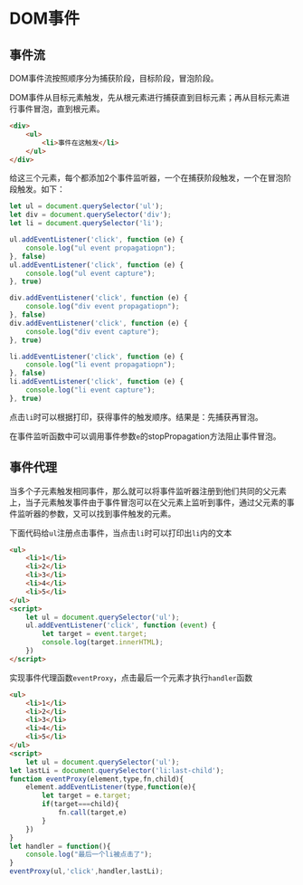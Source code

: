 # DOM事件

## 事件流

DOM事件流按照顺序分为捕获阶段，目标阶段，冒泡阶段。

DOM事件从目标元素触发，先从根元素进行捕获直到目标元素；再从目标元素进行事件冒泡，直到根元素。

```html
<div>
    <ul>
        <li>事件在这触发</li>
    </ul>
</div>
```

给这三个元素，每个都添加2个事件监听器，一个在捕获阶段触发，一个在冒泡阶段触发。如下：

```js
let ul = document.querySelector('ul');
let div = document.querySelector('div');
let li = document.querySelector('li');

ul.addEventListener('click', function (e) {
    console.log("ul event propagatiopn");
}, false)
ul.addEventListener('click', function (e) {
    console.log("ul event capture");
}, true)

div.addEventListener('click', function (e) {
    console.log("div event propagatiopn");
}, false)
div.addEventListener('click', function (e) {
    console.log("div event capture");
}, true)

li.addEventListener('click', function (e) {
    console.log("li event propagatiopn");
}, false)
li.addEventListener('click', function (e) {
    console.log("li event capture");
}, true)
```

点击`li`时可以根据打印，获得事件的触发顺序。结果是：先捕获再冒泡。

在事件监听函数中可以调用事件参数`e`的stopPropagation方法阻止事件冒泡。

## 事件代理

当多个子元素触发相同事件，那么就可以将事件监听器注册到他们共同的父元素上，当子元素触发事件由于事件冒泡可以在父元素上监听到事件，通过父元素的事件监听器的参数，又可以找到事件触发的元素。

下面代码给`ul`注册点击事件，当点击`li`时可以打印出`li`内的文本

```html
<ul>
    <li>1</li>
    <li>2</li>
    <li>3</li>
    <li>4</li>
    <li>5</li>
</ul>
<script>
    let ul = document.querySelector('ul');
    ul.addEventListener('click', function (event) {
        let target = event.target;
        console.log(target.innerHTML);
    })
</script>
```

实现事件代理函数`eventProxy`，点击最后一个元素才执行`handler`函数

```html
<ul>
    <li>1</li>
    <li>2</li>
    <li>3</li>
    <li>4</li>
    <li>5</li>
</ul>
<script>
    let ul = document.querySelector('ul');
let lastLi = document.querySelector('li:last-child');
function eventProxy(element,type,fn,child){
    element.addEventListener(type,function(e){
        let target = e.target;
        if(target===child){
            fn.call(target,e)
        }
    })
}
let handler = function(){
    console.log("最后一个li被点击了");
}
eventProxy(ul,'click',handler,lastLi);
```

